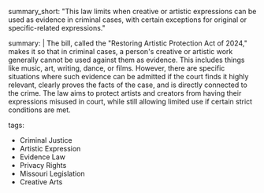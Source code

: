summary_short: "This law limits when creative or artistic expressions can be used as evidence in criminal cases, with certain exceptions for original or specific-related expressions."

summary: |
  The bill, called the "Restoring Artistic Protection Act of 2024," makes it so that in criminal cases, a person's creative or artistic work generally cannot be used against them as evidence. This includes things like music, art, writing, dance, or films. However, there are specific situations where such evidence can be admitted if the court finds it highly relevant, clearly proves the facts of the case, and is directly connected to the crime. The law aims to protect artists and creators from having their expressions misused in court, while still allowing limited use if certain strict conditions are met.

tags:
  - Criminal Justice
  - Artistic Expression
  - Evidence Law
  - Privacy Rights
  - Missouri Legislation
  - Creative Arts
